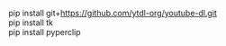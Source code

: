 pip install git+https://github.com/ytdl-org/youtube-dl.git <!--- This installs youtube-dl library from their latest master branch  youtube-dl  Version 2021.12.17!--->  
pip install tk  <!---0.1.0!--->  
pip install pyperclip  <!---1.8.2!--->  

